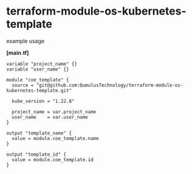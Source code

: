
# terraform-module-os-kubernetes-template


example usage

**[main.tf]**

    variable "project_name" {}
    variable "user_name" {}
    
    module "coe_template" {
      source = "git@github.com:QumulusTechnology/terraform-module-os-kubernetes-template.git"
    
      kube_version = "1.22.8"
    
      project_name = var.project_name
      user_name    = var.user_name
    }

    output "template_name" {
      value = module.coe_template.name
    }

    output "template_id" {
      value = module.coe_template.id
    }
